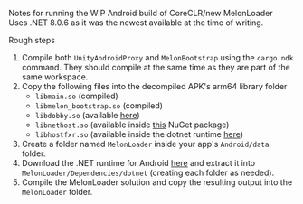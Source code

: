 Notes for running the WIP Android build of CoreCLR/new MelonLoader
Uses .NET 8.0.6 as it was the newest available at the time of writing.

Rough steps
1. Compile both `UnityAndroidProxy` and `MelonBootstrap` using the `cargo ndk` command. They should compile at the same time as they are part of the same workspace.
2. Copy the following files into the decompiled APK's arm64 library folder
   - `libmain.so` (compiled)
   - `libmelon_bootstrap.so` (compiled)
   - `libdobby.so` (available [here](https://github.com/RinLovesYou/dobby-sys/raw/master/dobby_libraries/android/arm64/libdobby.so))
   - `libnethost.so` (available inside [this](https://api.nuget.org/v3-flatcontainer/runtime.linux-bionic-arm64.microsoft.netcore.dotnetapphost/8.0.6/runtime.linux-bionic-arm64.microsoft.netcore.dotnetapphost.8.0.6.nupkg) NuGet package)
   - `libhostfxr.so` (available inside the dotnet runtime [here](https://dotnetcli.azureedge.net/dotnet/Runtime/8.0.6/dotnet-runtime-8.0.6-linux-bionic-arm64.tar.gz))
3. Create a folder named `MelonLoader` inside your app's `Android/data` folder.
4. Download the .NET runtime for Android [here](https://dotnetcli.azureedge.net/dotnet/Runtime/8.0.6/dotnet-runtime-8.0.6-linux-bionic-arm64.tar.gz) and extract it into `MelonLoader/Dependencies/dotnet` (creating each folder as needed).
5. Compile the MelonLoader solution and copy the resulting output into the `MelonLoader` folder.